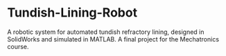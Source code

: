 # Tundish-Lining-Robot
A robotic system for automated tundish refractory lining, designed in SolidWorks and simulated in MATLAB. A final project for the Mechatronics course.
